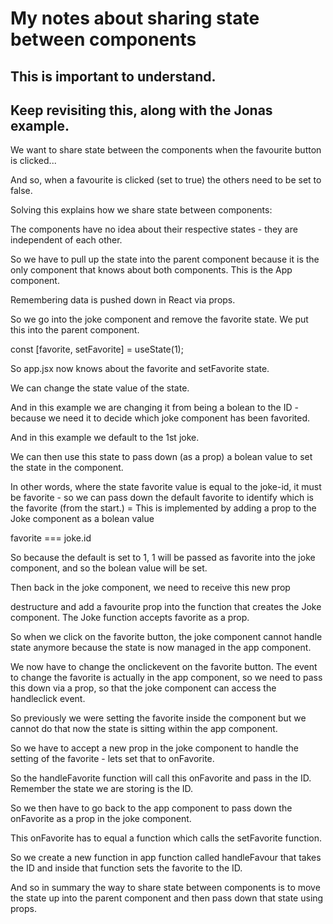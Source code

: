 # My notes about sharing state between components

## This is important to understand.

## Keep revisiting this, along with the Jonas example.

We want to share state between the components when the favourite button is clicked...

And so, when a favourite is clicked (set to true) the others need to be set to false.

Solving this explains how we share state between components:

The components have no idea about their respective states - they are independent of each other.

So we have to pull up the state into the parent component because it is the only component that knows about both components. This is the App component.

Remembering data is pushed down in React via props.

So we go into the joke component and remove the favorite state. We put this into the parent component.

const [favorite, setFavorite] = useState(1);

So app.jsx now knows about the favorite and setFavorite state.

We can change the state value of the state.

And in this example we are changing it from being a bolean to the ID - because we need it to decide which joke component has been favorited.

And in this example we default to the 1st joke.

We can then use this state to pass down (as a prop) a bolean value to set the state in the component.

In other words, where the state favorite value is equal to the joke-id, it must be favorite - so we can pass down the default favorite to identify which is the favorite (from the start.) = This is implemented by adding a prop to the Joke component as a bolean value

favorite === joke.id

So because the default is set to 1, 1 will be passed as favorite into the joke component, and so the bolean value will be set.

Then back in the joke component, we need to receive this new prop

destructure and add a favourite prop into the function that creates the Joke component. The Joke function accepts favorite as a prop.

So when we click on the favorite button, the joke component cannot handle state anymore because the state is now managed in the app component.

We now have to change the onclickevent on the favorite button. The event to change the favorite is actually in the app component, so we need to pass this down via a prop, so that the joke component can access the handleclick event.

So previously we were setting the favorite inside the component but we cannot do that now the state is sitting within the app component.

So we have to accept a new prop in the joke component to handle the setting of the favorite - lets set that to onFavorite.

So the handleFavorite function will call this onFavorite and pass in the ID. Remember the state we are storing is the ID.

So we then have to go back to the app component to pass down the onFavorite as a prop in the joke component.

This onFavorite has to equal a function which calls the setFavorite function.

So we create a new function in app function called handleFavour that takes the ID and inside that function sets the favorite to the ID.

And so in summary the way to share state between components is to move the state up into the parent component and then pass down that state using props.
